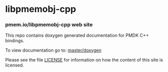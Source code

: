 libpmemobj-cpp
==============

### pmem.io/libpmemobj-cpp web site

This repo contains doxygen generated documentation for PMDK C++ bindings.

To view documentation go to: [master/doxygen](https://pmem.io/libpmemobj-cpp/master/doxygen)

Please see the file [LICENSE](https://github.com/pmem/libpmemobj-cpp/blob/gh-pages/LICENSE)
for information on how the content of this site is licensed.
